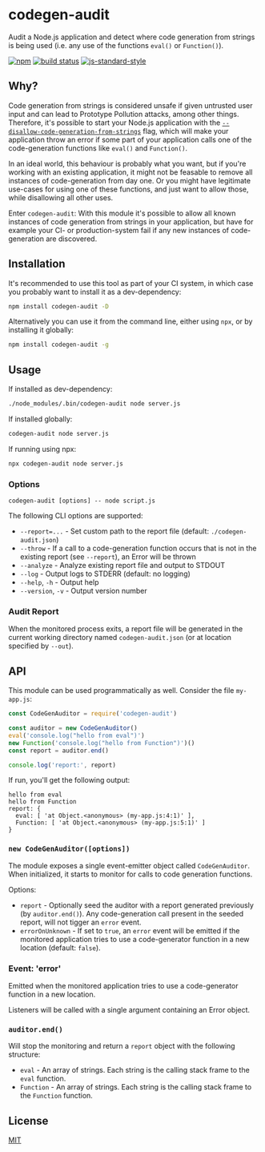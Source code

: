 # codegen-audit

Audit a Node.js application and detect where code generation from strings is being used (i.e. any use of the functions `eval()` or `Function()`).

[![npm](https://img.shields.io/npm/v/codegen-audit.svg)](https://www.npmjs.com/package/codegen-audit)
[![build status](https://github.com/watson/codegen-audit/workflows/CI/badge.svg?branch=master)](https://github.com/watson/codegen-audit/actions?query=workflow%3ACI+branch%3Amaster)
[![js-standard-style](https://img.shields.io/badge/code%20style-standard-brightgreen.svg?style=flat)](https://github.com/feross/standard)

## Why?

Code generation from strings is considered unsafe if given untrusted user input and can lead to Prototype Pollution attacks, among other things.
Therefore,
it's possible to start your Node.js application with the [`--disallow-code-generation-from-strings`](https://nodejs.org/api/cli.html#cli_disallow_code_generation_from_strings) flag,
which will make your application throw an error if some part of your application calls one of the code-generation functions like `eval()` and `Function()`.

In an ideal world,
this behaviour is probably what you want,
but if you're working with an existing application,
it might not be feasable to remove all instances of code-generation from day one.
Or you might have legitimate use-cases for using one of these functions,
and just want to allow those,
while disallowing all other uses.

Enter `codegen-audit`:
With this module it's possible to allow all known instances of code generation from strings in your application,
but have for example your CI- or production-system fail if any new instances of code-generation are discovered.

## Installation

It's recommended to use this tool as part of your CI system,
in which case you probably want to install it as a dev-dependency:

```sh
npm install codegen-audit -D
```

Alternatively you can use it from the command line,
either using `npx`,
or by installing it globally:

```sh
npm install codegen-audit -g
```

## Usage

If installed as dev-dependency:

```sh
./node_modules/.bin/codegen-audit node server.js
```

If installed globally:

```sh
codegen-audit node server.js
```

If running using npx:

```sh
npx codegen-audit node server.js
```

### Options

```
codegen-audit [options] -- node script.js
```

The following CLI options are supported:

- `--report=...` - Set custom path to the report file (default: `./codegen-audit.json`)
- `--throw` - If a call to a code-generation function occurs that is not in the existing report (see `--report`), an Error will be thrown
- `--analyze` - Analyze existing report file and output to STDOUT
- `--log` - Output logs to STDERR (default: no logging)
- `--help`, `-h` - Output help
- `--version`, `-v` - Output version number

### Audit Report

When the monitored process exits, a report file will be generated in the current working directory named `codegen-audit.json` (or at location specified by `--out`).

## API

This module can be used programmatically as well.
Consider the file `my-app.js`:

```js
const CodeGenAuditor = require('codegen-audit')

const auditor = new CodeGenAuditor()
eval('console.log("hello from eval")')
new Function('console.log("hello from Function")')()
const report = auditor.end()

console.log('report:', report)
```

If run,
you'll get the following output:

```
hello from eval
hello from Function
report: {
  eval: [ 'at Object.<anonymous> (my-app.js:4:1)' ],
  Function: [ 'at Object.<anonymous> (my-app.js:5:1)' ]
}
```

### `new CodeGenAuditor([options])`

The module exposes a single event-emitter object called `CodeGenAuditor`.
When initialized,
it starts to monitor for calls to code generation functions.

Options:

- `report` - Optionally seed the auditor with a report generated previously (by `auditor.end()`).
  Any code-generation call present in the seeded report, will not tigger an `error` event.
- `errorOnUnknown` - If set to `true`,
  an `error` event will be emitted if the monitored application tries to use a code-generator function in a new location
  (default: `false`).

### Event: 'error'

Emitted when the monitored application tries to use a code-generator function in a new location.

Listeners will be called with a single argument containing an Error object.

### `auditor.end()`

Will stop the monitoring and return a `report` object with the following structure:

- `eval` - An array of strings. Each string is the calling stack frame to the `eval` function.
- `Function` - An array of strings. Each string is the calling stack frame to the `Function` function.

## License

[MIT](LICENSE)
